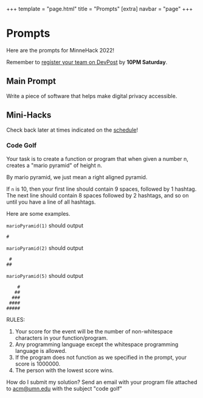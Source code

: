 +++
template = "page.html"
title = "Prompts"
[extra]
navbar = "page"
+++

# Prompts

Here are the prompts for MinneHack 2022!

Remember to [register your team on DevPost](https://minnehack-2022.devpost.com) by **10PM Saturday**.

## Main Prompt

Write a piece of software that helps make digital privacy accessible.

## Mini-Hacks

Check back later at times indicated on the [schedule](/schedule)!

### Code Golf

Your task is to create a function or program that when given a number n, creates a "mario pyramid" of height n.

By mario pyramid, we just mean a right aligned pyramid.

If `n` is 10, then your first line should contain 9 spaces, followed by 1 hashtag. The next line should contain 8 spaces followed by 2 hashtags, and so on until you have a line of all hashtags.

Here are some examples.

`marioPyramid(1)` should output

```
#
```

`marioPyramid(2)` should output

```
 #
##
```

`marioPyramid(5)` should output

```
    #
   ##
  ###
 ####
#####
```

RULES:
1. Your score for the event will be the number of non-whitespace characters in your function/program.
2. Any programming language except the whitespace programming language is allowed.
3. If the program does not function as we specified in the prompt, your score is 1000000.
4. The person with the lowest score wins.

How do I submit my solution?
Send an email with your program file attached to acm@umn.edu with the subject "code golf"

